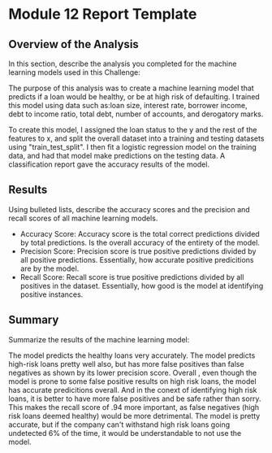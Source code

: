 # Module 12 Report Template

## Overview of the Analysis

In this section, describe the analysis you completed for the machine learning models used in this Challenge:

The purpose of this analysis was to create a machine learning model that predicts if a loan would be healthy, or be at high risk of defaulting. I trained this model using data such as:loan size, interest rate, borrower income, debt to income ratio, total debt, number of accounts, and derogatory marks.

To create this model, I assigned the loan status to the y and the rest of the features to x, and split the overall dataset into a training and testing datasets using "train_test_split". I then fit a logistic regression model on the training data, and had that model make predictions on the testing data. A classification report gave the accuracy results of the model.


## Results

Using bulleted lists, describe the accuracy scores and the precision and recall scores of all machine learning models.

- Accuracy Score: Accuracy score is the total correct predictions divided by total predictions. Is the overall accuracy of the entirety of the model. 
- Precision Score: Precision score is true positive predictions divided by all positive predictions. Essentially, how accurate positive predicitions are by the model.
- Recall Score: Recall score is true positive predictions divided by all positives in the dataset. Essentially, how good is the model at identifying positive instances.

## Summary

Summarize the results of the machine learning model:

The model predicts the healthy loans very accurately. The model predicts high-risk loans pretty well also, but has more false positives than false negatives as shown by its lower precision score. Overall , even though the model is prone to some false positive results on high risk loans, the model has accurate predicitions overall. And in the conext of identifying high risk loans, it is better to have more false positives and be safe rather than sorry. This makes the recall score of .94 more important, as false negatives (high risk loans deemed healthy) would be more detrimental. The model is pretty accurate, but if the company can't withstand high risk loans going undetected 6% of the time, it would be understandable to not use the model.
